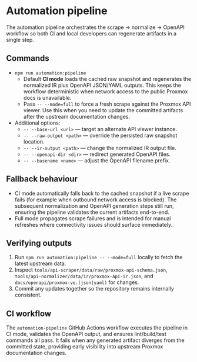 # Automation pipeline

The automation pipeline orchestrates the scrape → normalize → OpenAPI
workflow so both CI and local developers can regenerate artifacts in a single
step.

## Commands

- `npm run automation:pipeline`
  - Default **CI mode** loads the cached raw snapshot and regenerates the
    normalized IR plus OpenAPI JSON/YAML outputs. This keeps the workflow
    deterministic when network access to the public Proxmox docs is
    unavailable.
  - Pass `-- --mode=full` to force a fresh scrape against the Proxmox API
    viewer. Use this when you need to update the committed artifacts after the
    upstream documentation changes.
- Additional options:
  - `-- --base-url <url>` — target an alternate API viewer instance.
  - `-- --raw-output <path>` — override the persisted raw snapshot location.
  - `-- --ir-output <path>` — change the normalized IR output file.
  - `-- --openapi-dir <dir>` — redirect generated OpenAPI files.
  - `-- --basename <name>` — adjust the OpenAPI filename prefix.

## Fallback behaviour

- CI mode automatically falls back to the cached snapshot if a live scrape
  fails (for example when outbound network access is blocked). The subsequent
  normalization and OpenAPI generation steps still run, ensuring the pipeline
  validates the current artifacts end-to-end.
- Full mode propagates scrape failures and is intended for manual refreshes
  where connectivity issues should surface immediately.

## Verifying outputs

1. Run `npm run automation:pipeline -- --mode=full` locally to fetch the latest
   upstream data.
2. Inspect `tools/api-scraper/data/raw/proxmox-api-schema.json`,
   `tools/api-normalizer/data/ir/proxmox-api-ir.json`, and
   `docs/openapi/proxmox-ve.(json|yaml)` for changes.
3. Commit any updates together so the repository remains internally consistent.

## CI workflow

The `automation-pipeline` GitHub Actions workflow executes the pipeline in CI
mode, validates the OpenAPI output, and ensures lint/build/test commands all
pass. It fails when any generated artifact diverges from the committed state,
providing early visibility into upstream Proxmox documentation changes.
